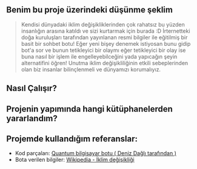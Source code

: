 ## Benim bu proje üzerindeki düşünme şeklim
> Kendisi dünyadaki iklim değişikliklerinden çok rahatsız bu yüzden insanlığın arasına katıldı ve sizi kurtarmak için burada :D
>  İrternetteki doğa kuruluşları tarafından yayınlanan resmi bilgiler ile eğitilmiş bir basit bir sohbet botu!
>  Eğer yeni bişey denemek istiyosan bunu gidip bot'a sor ve bunun tetikleyici bir olaymı eğer tetikleyici bir olay ise buna nasıl bir işlem ile engelleyebilceğini yada yapıcağın şeyin alternatifini öğren!
>  Unutma iklim değişikliliğinin etkili sebeplerinden olan biz insanlar bilinçlenmeli ve dünyamızı korumalıyız.

## Nasıl Çalışır?
>


## Projenin yapımında hangi kütüphanelerden yararlandım?
>



## Projemde kullandığım referanslar:
- Kod parçaları: [Quantum bilgisayar botu ( Deniz Dağlı tarafından )](https://github.com/denizdagli/QuantumComputingChatbot)
- Bota verilen bilgiler: [Wikipedia - İklim değişikliği](https://tr.wikipedia.org/wiki/İklim_değişikliği)
  
